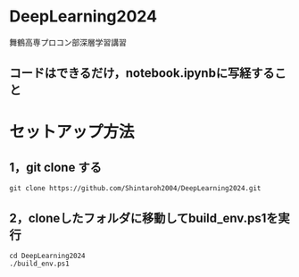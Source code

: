 # DeepLearning2024
舞鶴高専プロコン部深層学習講習

## コードはできるだけ，notebook.ipynbに写経すること

# セットアップ方法

## 1，git clone する
```
git clone https://github.com/Shintaroh2004/DeepLearning2024.git
```
## 2，cloneしたフォルダに移動してbuild_env.ps1を実行
```
cd DeepLearning2024
./build_env.ps1
```
